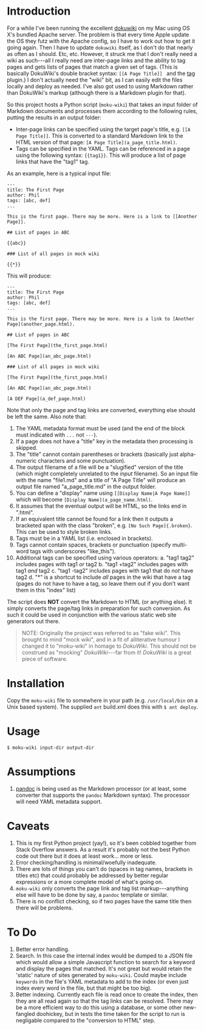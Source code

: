 # Introduction

For a while I've been running the excellent [dokuwiki](https://www.dokuwiki.org) on my Mac using OS X's bundled Apache server. The problem is that every time Apple update the OS they futz with the Apache config, so I have to work out how to get it going again. Then I have to update `dokuwiki` itself, as I don't do that nearly as often as I should. Etc, etc. However, it struck me that I don't really need a wiki as such---all I really need are inter-page links and the ability to tag pages and gets lists of pages that match a given set of tags. (This is basically DokuWiki's double bracket syntax: `[[A Page Title]] ` and the [tag](https://www.dokuwiki.org/plugin:tag) plugin.) I don't actually need the "wiki" bit, as I can easily edit the files locally and deploy as needed. I've also got used to using Markdown rather than DokuWiki's markup (although there is a Markdown plugin for that).

So this project hosts a Python script (`moku-wiki`) that takes an input folder of Markdown documents and processes them according to the following rules, putting the results in an output folder:

*  Inter-page links can be specified using the target page's title, e.g. `[[A Page Title]]`. This is converted to a standard Markdown link to the HTML version of that page: `[A Page Title](a_page_title.html)`.
*  Tags can be specified in the YAML. Tags can be referenced in a page using the following syntax: `{{tag1}}`. This will produce a list of page links that have the "tag1" tag.

As an example, here is a typical input file:

```
---
title: The First Page
author: Phil
tags: [abc, def]
...

This is the first page. There may be more. Here is a link to [[Another Page]].

## List of pages in ABC

{{abc}}

### List of all pages in mock wiki

{{*}}

```

This will produce:

```
---
title: The First Page
author: Phil
tags: [abc, def]
...

This is the first page. There may be more. Here is a link to [Another Page](another_page.html).

## List of pages in ABC

[The First Page](the_first_page.html)

[An ABC Page](an_abc_page.html)

### List of all pages in mock wiki

[The First Page](the_first_page.html)

[An ABC Page](an_abc_page.html)

[A DEF Page](a_def_page.html)

```

Note that only the page and tag links are converted, everything else should be left the same. Also note that:

1.  The YAML metadata format must be used (and the end of the block must indicated with `...` not `---`).
2.  If a page does not have a "title" key in the metadata then processing is skipped.
3.  The "title" cannot contain parentheses or brackets (basically just alpha-numeric characters and some punctuation).
4.  The output filename of a file will be a "slugified" version of the title (which might completely unrelated to the *input* filename). So an input file with the name "file1.md" and a title of "A Page Title" will produce an output file named "a_page_title.md" in the output folder.
5.  You can define a "display" name using `[[Display Name|A Page Name]]` which will become `[Display Name](a_page_name.html)`.
6.  It assumes that the eventual output will be HTML, so the links end in ".html".
7.  If an equivalent title cannot be found for a link then it outputs a bracketed span with the class "broken", e.g. `[No Such Page]{.broken}`. This can be used to style broken links.
8.  Tags must be in a YAML list (i.e. enclosed in brackets).
9.  Tags cannot contain spaces, brackets or punctuation (specify multi-word tags with underscores "like_this").
10.  Additional tags can be specified using various operators:
    a. "tag1 tag2" includes pages with tag1 *or* tag2
    b. "tag1 +tag2" includes pages with tag1 *and* tag2
    c. "tag1 -tag2" includes pages with tag1 that do *not* have tag2
    d. "*" is a shortcut to include _all_ pages in the wiki that have a tag (pages do not have to have a tag, so leave them out if you don't want them in this "index" list)

The script does **NOT** convert the Markdown to HTML (or anything else). It simply converts the page/tag links in preparation for such conversion. As such it could be used in conjunction with the various static web site generators out there.

> NOTE: Originally the project was referred to as "fake wiki". This brought to mind "mock wiki", and in a fit of alliterative humour I changed it to "moku-wiki" in homage to *DokuWiki*. This should not be construed as "mocking" *DokuWiki*---far from it! *DokuWiki* is a great piece of software.

# Installation

Copy the `moku-wiki` file to somewhere in your path (e.g. `/usr/local/bin` on a Unix based system). The supplied `ant` build.xml does this with `$ ant deploy`.

# Usage

```
$ moku-wiki input-dir output-dir
```

# Assumptions

1.  [pandoc](pandoc.org) is being used as the Markdown processor (or at least, some converter that supports the `pandoc` Markdown syntax). The processor will need YAML metadata support.

# Caveats

1.  This is my first Python project (yay!), so it's been cobbled together from Stack Overflow answers. As a result it's probably not the best Python code out there but it does at least work... more or less.
2.  Error checking/handling is minimal/woefully inadequate.
3.  There are lots of things you can't do (spaces in tag names, brackets in titles etc) that could probably be addressed by better regular expressions or a more complete model of what's going on.
4.  `moku-wiki` only converts the page link and tag list markup---anything else will have to be done by say, a `pandoc` template or similar.
5.  There is no conflict checking, so if two pages have the same title then there will be problems. 

# To Do

1.  Better error handling.
2.  Search. In this case the internal index would be dumped to a JSON file which would allow a simple Javascript function to search for a keyword and display the pages that matched. It's not great but would retain the 'static' nature of sites generated by `moku-wiki`. Could maybe include `keywords` in the file's YAML metadata to add to the index (or even just index every word in the file, but that might be too big).
3.  Better indexing. Currently each file is read once to create the index, then they are all read again so that the tag links can be resolved. There may be a more efficient way to do this using a database, or some other new-fangled doohickey, but in tests the time taken for the script to run is negligable compared to the "conversion to HTML" step.

